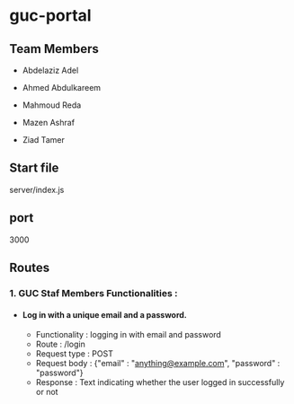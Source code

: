 # guc-portal

## Team Members

* Abdelaziz Adel

* Ahmed Abdulkareem

* Mahmoud Reda

* Mazen Ashraf

* Ziad Tamer

  

## Start file

server/index.js

  

## port

3000


## Routes

### 1. GUC Staf Members Functionalities :

* ####  Log in with a unique email and a password.
	* Functionality : logging in with email and password
	* Route : /login
	* Request type : POST
	* Request body : {"email" : "anything@example.com", "password" : "password"}
	* Response : Text indicating whether the user logged in successfully or not